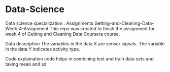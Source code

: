 # Data-Science
Data science specialization : Assignments
Getting-and-Cleaning-Data-Week-4-Assignment
This repo was created to finish the assignment for week 4 of Getting and Cleaning Data Coursera course.


Data description
The variables in the data X are sensor signals.
The variable in the data Y indicates activity type.

Code explaination
code helps in combining test and train data sets and taking mean and sd
